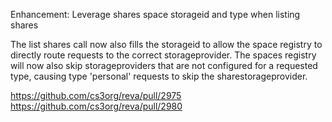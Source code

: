 Enhancement: Leverage shares space storageid and type when listing shares

The list shares call now also fills the storageid to allow the space registry to directly route requests to the correct storageprovider. The spaces registry will now also skip storageproviders that are not configured for a requested type, causing type 'personal' requests to skip the sharestorageprovider.

https://github.com/cs3org/reva/pull/2975
https://github.com/cs3org/reva/pull/2980